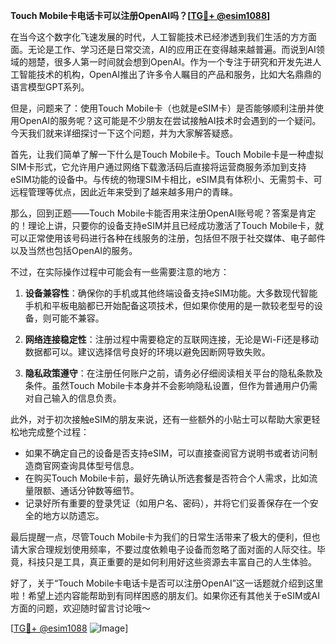 **Touch Mobile卡电话卡可以注册OpenAI吗？[[TG💪+ @esim1088](https://t.me/s/esim1088)]**

在当今这个数字化飞速发展的时代，人工智能技术已经渗透到我们生活的方方面面。无论是工作、学习还是日常交流，AI的应用正在变得越来越普遍。而说到AI领域的翘楚，很多人第一时间就会想到OpenAI。作为一个专注于研究和开发先进人工智能技术的机构，OpenAI推出了许多令人瞩目的产品和服务，比如大名鼎鼎的语言模型GPT系列。

但是，问题来了：使用Touch Mobile卡（也就是eSIM卡）是否能够顺利注册并使用OpenAI的服务呢？这可能是不少朋友在尝试接触AI技术时会遇到的一个疑问。今天我们就来详细探讨一下这个问题，并为大家解答疑惑。

首先，让我们简单了解一下什么是Touch Mobile卡。Touch Mobile卡是一种虚拟SIM卡形式，它允许用户通过网络下载激活码后直接将运营商服务添加到支持eSIM功能的设备中。与传统的物理SIM卡相比，eSIM具有体积小、无需剪卡、可远程管理等优点，因此近年来受到了越来越多用户的青睐。

那么，回到正题——Touch Mobile卡能否用来注册OpenAI账号呢？答案是肯定的！理论上讲，只要你的设备支持eSIM并且已经成功激活了Touch Mobile卡，就可以正常使用该号码进行各种在线服务的注册，包括但不限于社交媒体、电子邮件以及当然也包括OpenAI的服务。

不过，在实际操作过程中可能会有一些需要注意的地方：

1. **设备兼容性**：确保你的手机或其他终端设备支持eSIM功能。大多数现代智能手机和平板电脑都已开始配备这项技术，但如果你使用的是一款较老型号的设备，则可能不兼容。
   
2. **网络连接稳定性**：注册过程中需要稳定的互联网连接，无论是Wi-Fi还是移动数据都可以。建议选择信号良好的环境以避免因断网导致失败。
   
3. **隐私政策遵守**：在注册任何账户之前，请务必仔细阅读相关平台的隐私条款及条件。虽然Touch Mobile卡本身并不会影响隐私设置，但作为普通用户仍需对自己输入的信息负责。

此外，对于初次接触eSIM的朋友来说，还有一些额外的小贴士可以帮助大家更轻松地完成整个过程：

- 如果不确定自己的设备是否支持eSIM，可以直接查阅官方说明书或者访问制造商官网查询具体型号信息。
- 在购买Touch Mobile卡前，最好先确认所选套餐是否符合个人需求，比如流量限额、通话分钟数等细节。
- 记录好所有重要的登录凭证（如用户名、密码），并将它们妥善保存在一个安全的地方以防遗忘。

最后提醒一点，尽管Touch Mobile卡为我们的日常生活带来了极大的便利，但也请大家合理规划使用频率，不要过度依赖电子设备而忽略了面对面的人际交往。毕竟，科技只是工具，真正重要的是如何利用好这些资源去丰富自己的人生体验。

好了，关于“Touch Mobile卡电话卡是否可以注册OpenAI”这一话题就介绍到这里啦！希望上述内容能帮助到有同样困惑的朋友们。如果你还有其他关于eSIM或AI方面的问题，欢迎随时留言讨论哦～

[[TG💪+ @esim1088](https://t.me/s/esim1088) ![Image](https://i.postimg.cc/4NQfJmqS/Snipaste-2025-05-13-00-14-12.png)]